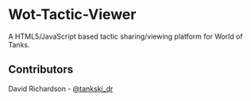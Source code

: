 # Wot-Tactic-Viewer

A HTML5/JavaScript based tactic sharing/viewing platform for World of Tanks.

## Contributors

David Richardson - [@tankski_dr](https://twitter.com/tankski_dr)